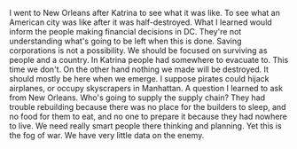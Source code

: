 I went to New Orleans after Katrina to see what it was like. To see what an American city was like after it was half-destroyed. What I learned would inform the people making financial decisions in DC. They're not understanding what's going to be left when this is done. Saving corporations is not a possibility. We should be focused on surviving as people and a country. In Katrina people had somewhere to evacuate to. This time we don't. On the other hand nothing we made will be destroyed. It should mostly be here when we emerge. I suppose pirates could hijack airplanes, or occupy skyscrapers in Manhattan. A question I learned to ask from New Orleans. Who's going to supply the supply chain? They had trouble rebuilding because there was no place for the builders to sleep, and no food for them to eat, and no one to prepare it because they had nowhere to live. We need really smart people there thinking and planning. Yet this is the fog of war. We have very little data on the enemy. 

